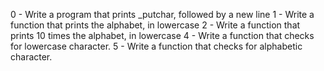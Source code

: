 0 - Write a program that prints _putchar, followed by a new line
1 - Write a function that prints the alphabet, in lowercase 
2 - Write a function that prints 10 times the alphabet, in lowercase
4 - Write a function that checks for lowercase character.
5 - Write a function that checks for alphabetic character.
